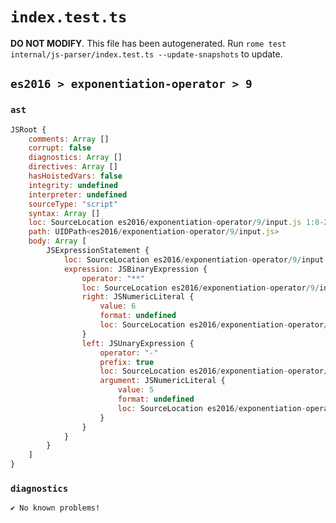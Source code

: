 # `index.test.ts`

**DO NOT MODIFY**. This file has been autogenerated. Run `rome test internal/js-parser/index.test.ts --update-snapshots` to update.

## `es2016 > exponentiation-operator > 9`

### `ast`

```javascript
JSRoot {
	comments: Array []
	corrupt: false
	diagnostics: Array []
	directives: Array []
	hasHoistedVars: false
	integrity: undefined
	interpreter: undefined
	sourceType: "script"
	syntax: Array []
	loc: SourceLocation es2016/exponentiation-operator/9/input.js 1:0-2:0
	path: UIDPath<es2016/exponentiation-operator/9/input.js>
	body: Array [
		JSExpressionStatement {
			loc: SourceLocation es2016/exponentiation-operator/9/input.js 1:0-1:10
			expression: JSBinaryExpression {
				operator: "**"
				loc: SourceLocation es2016/exponentiation-operator/9/input.js 1:0-1:9
				right: JSNumericLiteral {
					value: 6
					format: undefined
					loc: SourceLocation es2016/exponentiation-operator/9/input.js 1:8-1:9
				}
				left: JSUnaryExpression {
					operator: "-"
					prefix: true
					loc: SourceLocation es2016/exponentiation-operator/9/input.js 1:1-1:3
					argument: JSNumericLiteral {
						value: 5
						format: undefined
						loc: SourceLocation es2016/exponentiation-operator/9/input.js 1:2-1:3
					}
				}
			}
		}
	]
}
```

### `diagnostics`

```
✔ No known problems!

```
